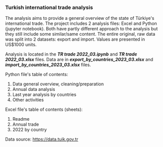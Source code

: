 ### Turkish international trade analysis
<p>
The analysis aims to provide a general overview of the state of Türkiye's international trade. The project includes 2 analysis files: Excel and Python (jupyter notebook). Both have partly different approach to the analysis but they still include some similar/same content. The entire original, raw data was split into 2 datasets: export and import. Values are presented in US$1000 units.
</p>
<p>
    Analysis is located in the <i><b>TR trade 2022_03.ipynb</b></i> and  <i><b>TR trade 2022_03.xlsx</b></i> files. Data are in <i><b>export_by_countries_2023_03.xlsx</b></i> and <i><b>import_by_countries_2023_03.xlsx</b></i> files.
</p>
<p>
    Python file's table of contents:
    <ol>
        <li>Data general overview, cleaning/preparation</li>
        <li>Annual data analysis</li>
        <li>Last year analysis by countries</li>
        <li>Other activities</li>
    </ol>
</p>
<p>
    Excel file's table of contents (sheets):
    <ol>
        <li>Readme</li>
        <li>Annual trade</li>
        <li>2022 by country</li>
    </ol>
</p>
<p>Data source: <a href="https://data.tuik.gov.tr">https://data.tuik.gov.tr</a>
